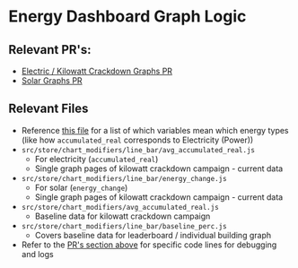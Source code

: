 # Energy Dashboard Graph Logic

## Relevant PR's:

- [Electric / Kilowatt Crackdown Graphs PR](https://github.com/OSU-Sustainability-Office/energy-dashboard/issues/191#issuecomment-1425001655)
- [Solar Graphs PR](https://github.com/OSU-Sustainability-Office/energy-dashboard/pull/220/files)

## Relevant Files

- Reference [this file](https://github.com/OSU-Sustainability-Office/energy-dashboard/blob/e663c82e3954f1660fc7aae9a0c92e69dd8944d1/src/store/chart.module.js#L187) for a list of which variables mean which energy types (like how `accumulated_real` corresponds to Electricity (Power))
- `src/store/chart_modifiers/line_bar/avg_accumulated_real.js`
  - For electricity (`accumulated_real`)
  - Single graph pages of kilowatt crackdown campaign - current data
- `src/store/chart_modifiers/line_bar/energy_change.js`
  - For solar (`energy_change`)
  - Single graph pages of kilowatt crackdown campaign - current data
- `src/store/chart_modifiers/avg_accumulated_real.js`
  - Baseline data for kilowatt crackdown campaign
- `src/store/chart_modifiers/line_bar/baseline_perc.js`
  - Covers baseline data for leaderboard / individual building graph
- Refer to the [PR's section above](energy-dashboard-graphs#relevant-prs) for specific code lines for debugging and logs
